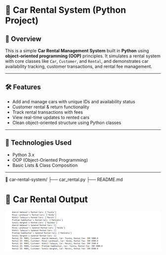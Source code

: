 # 🚗 Car Rental System (Python Project)

## 📌 Overview

This is a simple **Car Rental Management System** built in **Python** using **object-oriented programming (OOP)** principles. It simulates a rental system with core classes like `Car`, `Customer`, and `Rental`, and demonstrates car availability tracking, customer transactions, and rental fee management.

---

## 🛠️ Features

- Add and manage cars with unique IDs and availability status  
- Customer rental & return functionality  
- Track rental transactions with fees  
- View real-time updates to rented cars  
- Clean object-oriented structure using Python classes

---

## 🧱 Technologies Used

- Python 3.x  
- OOP (Object-Oriented Programming)  
- Basic Lists & Class Composition

---

📁 car-rental-system/
├── car_rental.py
├── README.md

# 🚗 Car Rental Output

![image alt](https://github.com/Ankita-Wasekar/Car-Rental-Analysis/blob/b8e23fc1b3eceb6dff18a80a504ad072d71cea46/Car%20Rental%20Output.png)
